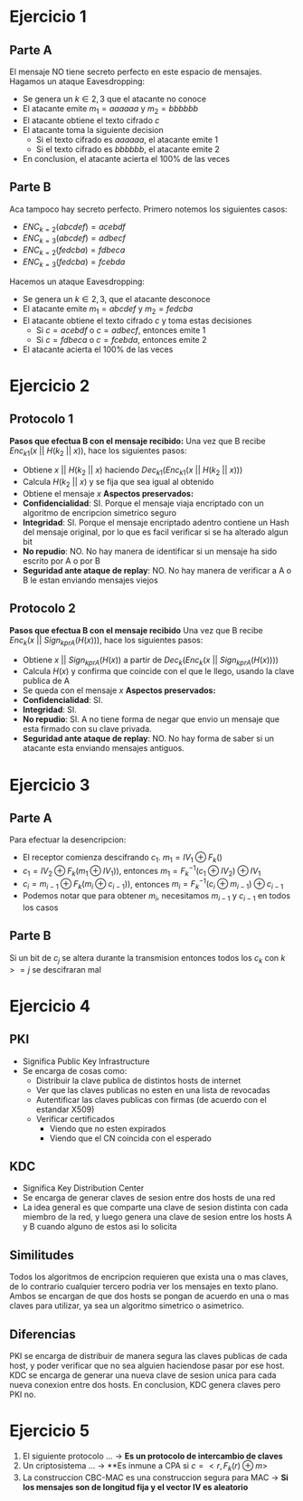 # Ejercicio 1
## Parte A
El mensaje NO tiene secreto perfecto en este espacio de mensajes.
Hagamos un ataque Eavesdropping:
- Se genera un $k \in 2, 3$ que el atacante no conoce
- El atacante emite $m_1 = {aaaaaa}$ y $m_2 = bbbbbb$
- El atacante obtiene el texto cifrado $c$
- El atacante toma la siguiente decision
	- Si el texto cifrado es $aaaaaa$, el atacante emite $1$
	- Si el texto cifrado es $bbbbbb$, el atacante emite $2$
- En conclusion, el atacante acierta el 100% de las veces
## Parte B
Aca tampoco hay secreto perfecto.
Primero notemos los siguientes casos:
- $ENC_{k=2}(abcdef) = acebdf$
- $ENC_{k=3}(abcdef) = adbecf$
- $ENC_{k=2}(fedcba) = fdbeca$
- $ENC_{k=3}(fedcba) = fcebda$

Hacemos un ataque Eavesdropping:
- Se genera un $k \in {2, 3}$, que el atacante desconoce
- El atacante emite $m_1 = {abcdef}$ y $m_2 = fedcba$
- El atacante obtiene el texto cifrado $c$ y toma estas decisiones
	- Si $c={acebdf}$ o $c=adbecf$, entonces emite $1$
	- Si $c = fdbeca$ o $c=fcebda$, entonces emite $2$
- El atacante acierta el 100% de las veces
# Ejercicio 2
## Protocolo 1
**Pasos que efectua B con el mensaje recibido:**
Una vez que B recibe $Enc_{k1}(x\ ||\ H(k_2\ ||\ x))$, hace los siguientes pasos:
- Obtiene $x\ ||\ H(k_2\ ||\ x)$ haciendo $Dec_{k1}(Enc_{k1}(x\ ||\ H(k_2\ ||\ x)))$
- Calcula $H(k_2\ ||\ x)$ y se fija que sea igual al obtenido
- Obtiene el mensaje $x$
**Aspectos preservados:**
- **Confidencialidad**: SI. Porque el mensaje viaja encriptado con un algoritmo de encripcion simetrico seguro
- **Integridad**: SI. Porque el mensaje encriptado adentro contiene un Hash del mensaje original, por lo que es facil verificar si se ha alterado algun bit
- **No repudio**: NO. No hay manera de identificar si un mensaje ha sido escrito por A o por B
- **Seguridad ante ataque de replay**: NO. No hay manera de verificar a A o B le estan enviando mensajes viejos
## Protocolo 2
**Pasos que efectua B con el mensaje recibido**
Una vez que B recibe $Enc_{k}(x\ ||\ Sign_{kprA}(H(x)))$, hace los siguientes pasos:
- Obtiene $x\ ||\ Sign_{kprA}(H(x))$ a partir de $Dec_k(Enc_{k}(x\ ||\ Sign_{kprA}(H(x))))$
- Calcula $H(x)$ y confirma que coincide con el que le llego, usando la clave publica de A
- Se queda con el mensaje $x$
**Aspectos preservados:**
- **Confidencialidad**: SI.
- **Integridad**: SI.
- **No repudio**: SI. A no tiene forma de negar que envio un mensaje que esta firmado con su clave privada.
- **Seguridad ante ataque de replay**: NO. No hay forma de saber si un atacante esta enviando mensajes antiguos.
# Ejercicio 3
## Parte A
Para efectuar la desencripcion:
- El receptor comienza descifrando $c_1$. $m_1 = IV_1 \oplus F_k()$
- $c_1 = IV_2 \oplus F_k(m_1 \oplus IV_1))$, entonces $m_1 = F_k^{-1}(c_1 \oplus IV_2) \oplus IV_1$
- $c_i = m_{i-1} \oplus F_k(m_i \oplus c_{i-1}))$, entonces $m_i = F_k^{-1}(c_i \oplus m_{i-1}) \oplus c_{i-1}$
- Podemos notar que para obtener $m_i$, necesitamos $m_{i-1}$ y $c_{i-1}$ en todos los casos
## Parte B
Si un bit de $c_j$ se altera durante la transmision entonces todos los $c_k$ con $k >= j$ se descifraran mal
# Ejercicio 4
## PKI
- Significa Public Key Infrastructure
- Se encarga de cosas como:
	- Distribuir la clave publica de distintos hosts de internet
	- Ver que las claves publicas no esten en una lista de revocadas
	- Autentificar las claves publicas con firmas (de acuerdo con el estandar X509)
	- Verificar certificados
		- Viendo que no esten expirados
		- Viendo que el CN coincida con el esperado
## KDC
- Significa Key Distribution Center
- Se encarga de generar claves de sesion entre dos hosts de una red
- La idea general es que comparte una clave de sesion distinta con cada miembro de la red, y luego genera una clave de sesion entre los hosts A y B cuando alguno de estos asi lo solicita
## Similitudes
Todos los algoritmos de encripcion requieren que exista una o mas claves, de lo contrario cualquier tercero podria ver los mensajes en texto plano.
Ambos se encargan de que dos hosts se pongan de acuerdo en una o mas claves para utilizar, ya sea un algoritmo simetrico o asimetrico.
## Diferencias
PKI se encarga de distribuir de manera segura las claves publicas de cada host, y poder verificar que no sea alguien haciendose pasar por ese host.
KDC se encarga de generar una nueva clave de sesion unica para cada nueva conexion entre dos hosts.
En conclusion, KDC genera claves pero PKI no.

# Ejercicio 5
1. El siguiente protocolo ... -> **Es un protocolo de intercambio de claves**
2. Un criptosistema ... -> **Es inmune a CPA si $c=<r, F_k(r) \oplus m>$
3. La construccion CBC-MAC es una construccion segura para MAC -> **Si los mensajes son de longitud fija y el vector IV es aleatorio**